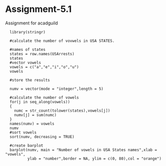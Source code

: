 # Assignment-5.1
Assignment for acadguild


      library(stringr)

      #calculate the number of vovwels in USA STATES.

      #names of states
      states = row.names(USArrests)
      states
      #vector vowels
      vowels = c("a","e","i","o","u")
      vowels

      #store the results

      numv = vector(mode = "integer",length = 5)

      #calculate the number of vowels
      for(j in seq_along(vowels))
      {
        numc = str_count(tolower(states),vowels[j])
        numv[j] = sum(numc)
      }
      names(numv) = vowels
      numv
      #sort vowels
      sort(numv, decreasing = TRUE)

      #create barplot 
      barplot(numv, main = "Number of vowels in USA States names",xlab = "vowels",
              ylab = "number",border = NA, ylim = c(0, 80),col = "orange")
